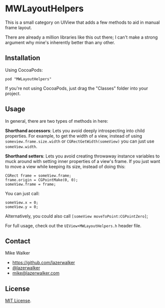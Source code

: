 

# MWLayoutHelpers

This is a small category on UIView that adds a few methods to aid in manual frame layout.

There are already a million libraries like this out there; I can't make a strong argument why mine's inherently better than any other.

## Installation
Using CocoaPods:

    pod "MWLayoutHelpers"

If you're not using CocoaPods, just drag the "Classes" folder into your project.


## Usage
In general, there are two types of methods in here:

**Shorthand accessors**: Lets you avoid deeply introspecting into child properties. For example, to get the width of a view, instead of using `someview.frame.size.width` or `CGRectGetWidth(someView)` you can just use `someView.width`.

**Shorthand setters**: Lets you avoid creating throwaway instance variables to muck around with setting inner properties of a view's frame. If you just want to move a view while keeping its size, instead of doing this:

    CGRect frame = someView.frame;
    frame.origin = CGPointMake(0, 0);
    someView.frame = frame;

You can just call:

    someView.x = 0;
    someView.y = 0;

Alternatively, you could also call `[someView moveToPoint:CGPointZero]`;

For full usage, check out the `UIView+MWLayoutHelpers.h` header file.


## Contact
Mike Walker

* https://github.com/lazerwalker
* [@lazerwalker](https://twitter.com/lazerwalker)
* mike@lazerwalker.com

## License
[MIT License](https://github.com/lazerwalker/MWLayoutHelpers/blob/master/LICENSE).
